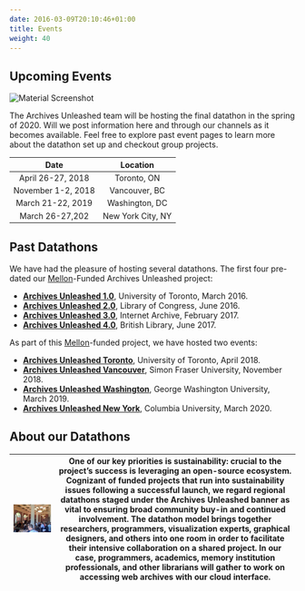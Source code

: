 ```yaml
---
date: 2016-03-09T20:10:46+01:00
title: Events
weight: 40
---
```


## Upcoming Events
![Material Screenshot](/images/washington-hackathon.png)

The Archives Unleashed team will be hosting the final datathon in the spring of 2020. Will we post information here and through our channels as it becomes available. Feel free to explore past event pages to learn more about the datathon set up and checkout group projects.

|        Date       |         Location         |
|:-----------------:|:------------------------:|
| April 26-27, 2018 | Toronto, ON              |
| November 1-2, 2018 | Vancouver, BC       |
| March 21-22, 2019          | Washington, DC |
| March 26-27,202     | New York City, NY |

## Past Datathons

We have had the pleasure of hosting several datathons. The first four pre-dated our <a href="http://mellon.org">Mellon</a>-Funded Archives Unleashed project:

* **[Archives Unleashed 1.0](https://artsweb.uwaterloo.ca/archivesunleashed/)**, University of Toronto, March 2016.
* **[Archives Unleashed 2.0](http://archivesunleashed.com/au2-0-library-of-congress/)**, Library of Congress, June 2016.
* **[Archives Unleashed 3.0](http://archivesunleashed.com/au-3-cfp/)**, Internet Archive, February 2017.
* **[Archives Unleashed 4.0](http://archivesunleashed.com/au4-0-british-invasion/)**, British Library, June 2017.

As part of this <a href="http://mellon.org">Mellon</a>-funded project, we have hosted two events:

* **[Archives Unleashed Toronto](/toronto)**, University of Toronto, April 2018.
* **[Archives Unleashed Vancouver](/vancouver)**, Simon Fraser University, November 2018.
* **[Archives Unleashed Washington](/washington)**, George Washington University, March 2019.
* **[Archives Unleashed New York](/)**, Columbia University, March 2020.

## About our Datathons

| ![Toronto Datathon](/images/IMG_2614.JPG) | One of our key priorities is sustainability: crucial to the project’s success is leveraging an open-source ecosystem. Cognizant of funded projects that run into sustainability issues following a successful launch, we regard regional datathons staged under the Archives Unleashed banner as vital to ensuring broad community buy-in and continued involvement. The datathon model brings together researchers, programmers, visualization experts, graphical designers, and others into one room in order to facilitate their intensive collaboration on a shared project. In our case, programmers, academics, memory institution professionals, and other librarians will gather to work on accessing web archives with our cloud interface. |
|--------------------------------------------|-----------------------------------------------------------------------------------------------------------------------------------------------------------------------------------------------------------------------------------------------------------------------------------------------------------------------------------------------------------------------------------------------------------------------------------------------------------------------------------------------------------------------------------------------------------------------------------------------------------------------------------------------------------------------------------------------------------------------------------------------------|